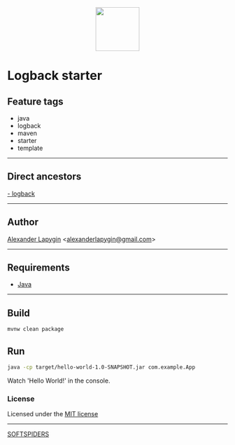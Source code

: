 <div align="center">
    <a href="https://github.com/softspiders/softspiders">
      <img src="https://avatars.githubusercontent.com/u/47006425?v=4" width="100" height="100"/>
    </a>
</div> 

# Logback starter

## Feature tags
- java
- logback
- maven
- starter
- template

---

## Direct ancestors
[- logback](https://github.com/AlexanderLapygin/java-helloworld/tree/main#readme)

---

## Author

[Alexander Lapygin](https://github.com/AlexanderLapygin) <<alexanderlapygin@gmail.com>>

---

## Requirements

- [Java](https://www.oracle.com/java/technologies/javase/jdk17-archive-downloads.html)

---

## Build

```sh
mvnw clean package
```

## Run

```sh
java -cp target/hello-world-1.0-SNAPSHOT.jar com.example.App
```

Watch 'Hello World!' in the console.

### License

Licensed under the [MIT license](./LICENSE)

---

[SOFTSPIDERS](https://github.com/softspiders/softspiders)
